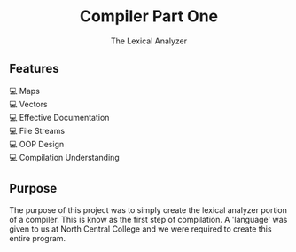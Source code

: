 <h1 align="center">Compiler Part One</h1>
<p align="center">The Lexical Analyzer</p>

## Features
:computer: Maps <br />
:computer: Vectors <br />
:computer: Effective Documentation <br />
:computer: File Streams <br />
:computer: OOP Design <br />
:computer: Compilation Understanding <br />

## Purpose
The purpose of this project was to simply create the lexical analyzer portion of a compiler.
This is know as the first step of compilation. A 'language' was given to us at North Central
College and we were required to create this entire program.
